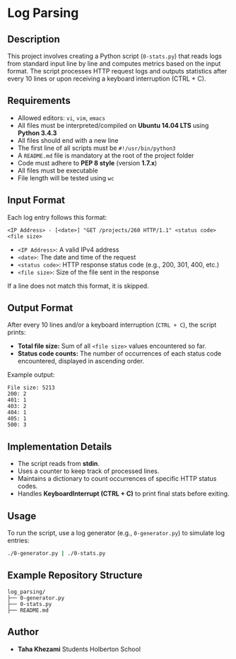 # Log Parsing

## Description
This project involves creating a Python script (`0-stats.py`) that reads logs from standard input line by line and computes metrics based on the input format. The script processes HTTP request logs and outputs statistics after every 10 lines or upon receiving a keyboard interruption (CTRL + C).

## Requirements
- Allowed editors: `vi`, `vim`, `emacs`
- All files must be interpreted/compiled on **Ubuntu 14.04 LTS** using **Python 3.4.3**
- All files should end with a new line
- The first line of all scripts must be `#!/usr/bin/python3`
- A `README.md` file is mandatory at the root of the project folder
- Code must adhere to **PEP 8 style** (version **1.7.x**)
- All files must be executable
- File length will be tested using `wc`

## Input Format
Each log entry follows this format:
```
<IP Address> - [<date>] "GET /projects/260 HTTP/1.1" <status code> <file size>
```

- `<IP Address>`: A valid IPv4 address
- `<date>`: The date and time of the request
- `<status code>`: HTTP response status code (e.g., 200, 301, 400, etc.)
- `<file size>`: Size of the file sent in the response

If a line does not match this format, it is skipped.

## Output Format
After every 10 lines and/or a keyboard interruption (`CTRL + C`), the script prints:
- **Total file size:** Sum of all `<file size>` values encountered so far.
- **Status code counts:** The number of occurrences of each status code encountered, displayed in ascending order.

Example output:
```
File size: 5213
200: 2
401: 1
403: 2
404: 1
405: 1
500: 3
```

## Implementation Details
- The script reads from **stdin**.
- Uses a counter to keep track of processed lines.
- Maintains a dictionary to count occurrences of specific HTTP status codes.
- Handles **KeyboardInterrupt (CTRL + C)** to print final stats before exiting.

## Usage
To run the script, use a log generator (e.g., `0-generator.py`) to simulate log entries:
```sh
./0-generator.py | ./0-stats.py
```

## Example Repository Structure
```
log_parsing/
├── 0-generator.py
├── 0-stats.py
├── README.md
```

## Author
- **Taha Khezami** Students Holberton School

